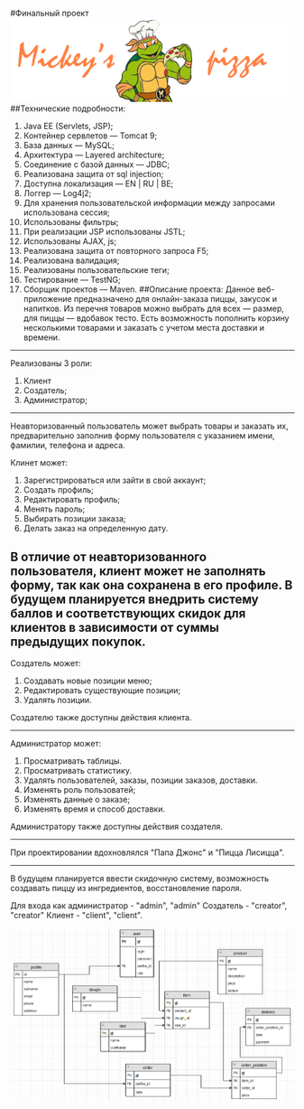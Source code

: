 #Финальный проект
![Image](web/img/header.jpg) 
##Технические подробности:
1. Java EE (Servlets, JSP);
2. Контейнер сервлетов — Tomcat 9;
3. База данных — MySQL;
4. Архитектура — Layered architecture;
5. Соединение с базой данных — JDBC;
6. Реализована защита от sql injection;
7. Доступна локализация — EN | RU | BE;
8. Логгер — Log4j2;
9. Для хранения пользовательской информации между запросами использована сессия;
10. Использованы фильтры;
11. При реализации JSP использованы JSTL;
12. Использованы AJAX, js;
13. Реализована защита от повторного запроса F5;
14. Реализована валидация;
15. Реализованы пользовательские теги;
16. Тестирование — TestNG;
17. Сборщик проектов — Maven.
##Описание проекта:
Данное веб-приложение предназначено для онлайн-заказа пиццы, закусок и напитков.
Из перечня товаров можно выбрать для всех — размер, для пиццы — вдобавок тесто.
Есть возможность пополнить корзину несколькими товарами и заказать с учетом места доставки
и времени.
---
Реализованы 3 роли:
1. Клиент
2. Создатель;
3. Администратор;
---
Неавторизованный пользователь может выбрать товары и заказать их, предварительно заполнив форму пользователя с
указанием имени, фамилии, телефона и адреса.

Клинет может:
1. Зарегистрироваться или зайти в свой аккаунт;
2. Создать профиль;
3. Редактировать профиль;
4. Менять пароль;
5. Выбирать позиции заказа;
6. Делать заказ на определенную дату.

В отличие от неавторизованного пользователя, клиент может не заполнять форму, так как она сохранена в
его профиле. В будущем планируется внедрить
систему баллов и соответствующих скидок для клиентов в зависимости от суммы предыдущих покупок.
---
Создатель может:
1. Создавать новые позиции меню;
2. Редактировать существующие позиции;
3. Удалять позиции.

Создателю также доступны действия клиента.

---
Администратор может:
1. Просматривать таблицы.
2. Просматривать статистику.
3. Удалять пользователей, заказы, позиции заказов, доставки.
4. Изменять роль пользоватей;
5. Изменять данные о заказе;
6. Изменять время и способ доставки.

Администратору также доступны действия создателя.

---
При проектировании вдохновлялся "Папа Джонс" и "Пицца Лисицца".

---
В будущем планируется ввести скидочную систему, возможность создавать пиццу из ингредиентов,
восстановление пароля.

Для входа как администратор - "admin", "admin"
Создатель - "creator", "creator"
Клиент - "client", "client".

![Image](db.png) 